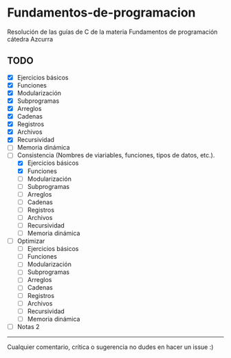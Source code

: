 # Fundamentos-de-programacion

Resolución de las guías de C de la materia Fundamentos de programación cátedra Azcurra

## TODO

-   [x] Ejercicios básicos
-   [x] Funciones
-   [x] Modularización
-   [x] Subprogramas
-   [x] Arreglos
-   [x] Cadenas
-   [x] Registros
-   [x] Archivos
-   [x] Recursividad
-   [ ] Memoria dinámica
-   [ ] Consistencia (Nombres de viariables, funciones, tipos de datos, etc.).
    -   [x] Ejercicios básicos
    -   [x] Funciones
    -   [ ] Modularización
    -   [ ] Subprogramas
    -   [ ] Arreglos
    -   [ ] Cadenas
    -   [ ] Registros
    -   [ ] Archivos
    -   [ ] Recursividad
    -   [ ] Memoria dinámica
-   [ ] Optimizar
    -   [ ] Ejercicios básicos
    -   [ ] Funciones
    -   [ ] Modularización
    -   [ ] Subprogramas
    -   [ ] Arreglos
    -   [ ] Cadenas
    -   [ ] Registros
    -   [ ] Archivos
    -   [ ] Recursividad
    -   [ ] Memoria dinámica
-   [ ] Notas 2

---

Cualquier comentario, crítica o sugerencia no dudes en hacer un issue :)
